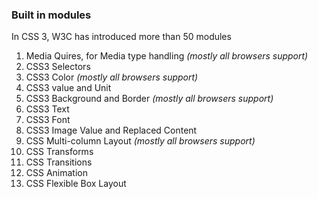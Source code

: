 ### Built in modules

In CSS 3, W3C has introduced more than 50 modules

1. Media Quires, for Media type handling _\(mostly all browsers support\)_
2. CSS3 Selectors
3. CSS3 Color _\(mostly all browsers support\)_
4. CSS3 value and Unit
5. CSS3 Background and Border _\(mostly all browsers support\)_
6. CSS3 Text
7. CSS3 Font
8. CSS3 Image Value and Replaced Content
9. CSS Multi-column Layout _\(mostly all browsers support\)_
10. CSS Transforms
11. CSS Transitions
12. CSS Animation
13. CSS Flexible Box Layout

